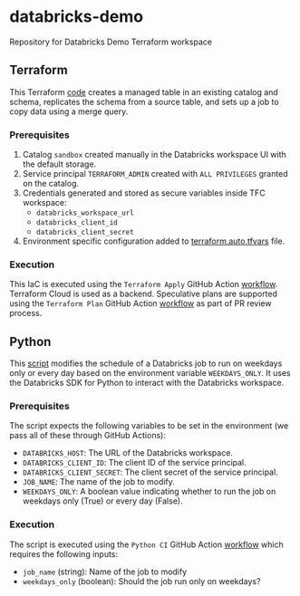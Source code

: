 # databricks-demo
Repository for Databricks Demo Terraform workspace

## Terraform
This Terraform [code](./main.tf) creates a managed table in an existing catalog and schema, replicates the schema from a source table, and sets up a job to copy data using a merge query.

### Prerequisites
  1. Catalog `sandbox` created manually in the Databricks workspace UI with the default storage.
  2. Service principal `TERRAFORM_ADMIN` created with `ALL PRIVILEGES` granted on the catalog.
  3. Credentials generated and stored as secure variables inside TFC workspace:
        - `databricks_workspace_url`
        - `databricks_client_id`
        - `databricks_client_secret`
  4. Environment specific configuration added to [terraform.auto.tfvars](./terraform.auto.tfvars) file.

### Execution
This IaC is executed using the `Terraform Apply` GitHub Action [workflow](./.github/workflows/terraform-apply.yml). Terraform Cloud is used as a backend.
Speculative plans are supported using the `Terraform Plan` GitHub Action [workflow](./.github/workflows/terraform-plan.yml) as part of PR review process.

## Python
This [script](./scripts/modify_job.py) modifies the schedule of a Databricks job to run on weekdays only or every day based on the environment variable `WEEKDAYS_ONLY`. It uses the Databricks SDK for Python to interact with the Databricks workspace.

### Prerequisites
The script expects the following variables to be set in the environment (we pass all of these through GitHub Actions):
   - `DATABRICKS_HOST`: The URL of the Databricks workspace.
   - `DATABRICKS_CLIENT_ID`: The client ID of the service principal.
   - `DATABRICKS_CLIENT_SECRET`: The client secret of the service principal.
   - `JOB_NAME`: The name of the job to modify.
   - `WEEKDAYS_ONLY`: A boolean value indicating whether to run the job on weekdays only (True) or every day (False).

### Execution
The script is executed using the `Python CI` GitHub Action [workflow](./.github/workflows/python.yml) which requires the following inputs:
   - `job_name` (string): Name of the job to modify
   - `weekdays_only` (boolean): Should the job run only on weekdays?